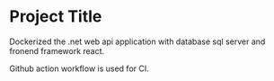 
# Project Title

Dockerized the .net web api application with database sql server and fronend framework react.

Github action workflow is used for CI.



